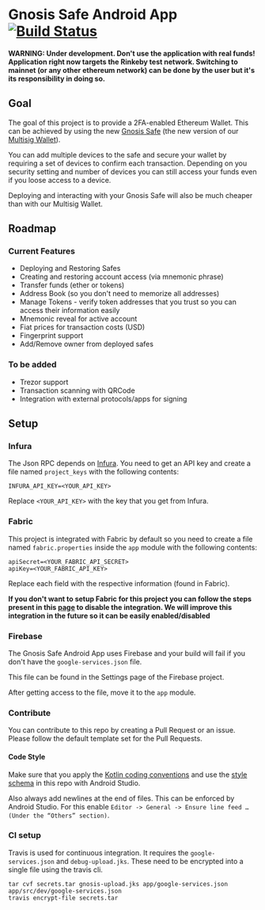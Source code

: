 # Gnosis Safe Android App [![Build Status](https://travis-ci.org/gnosis/safe-android.svg?branch=master)](https://travis-ci.org/gnosis/safe-android)

**WARNING: Under development. Don't use the application with real funds! Application right now targets the Rinkeby test network. Switching to mainnet (or any other ethereum network) can be done by the user but it's its responsibility in doing so.**

## Goal
The goal of this project is to provide a 2FA-enabled Ethereum Wallet. This can be achieved by using the new [Gnosis Safe](https://github.com/gnosis/gnosis-safe-contracts) (the new version of our [Multisig Wallet](https://github.com/gnosis/MultiSigWallet)). 

You can add multiple devices to the safe and secure your wallet by requiring a set of devices to confirm each transaction. Depending on you security setting and number of devices you can still access your funds even if you loose access to a device.

Deploying and interacting with your Gnosis Safe will also be much cheaper than with our Multisig Wallet.

## Roadmap
### Current Features
* Deploying and Restoring Safes
* Creating and restoring account access (via mnemonic phrase)
* Transfer funds (ether or tokens)
* Address Book (so you don't need to memorize all addresses)
* Manage Tokens - verify token addresses that you trust so you can access their information easily
* Mnemonic reveal for active account
* Fiat prices for transaction costs (USD)
* Fingerprint support
* Add/Remove owner from deployed safes

### To be added
* Trezor support
* Transaction scanning with QRCode
* Integration with external protocols/apps for signing


## Setup

### Infura
The Json RPC depends on [Infura](https://infura.io/). You need to get an API key and create a file named `project_keys` with the following contents:
```
INFURA_API_KEY=<YOUR_API_KEY>
```

Replace `<YOUR_API_KEY>` with the key that you get from Infura.

### Fabric
This project is integrated with Fabric by default so you need to create a file named `fabric.properties` inside the `app` module with the following contents:
```
apiSecret=<YOUR_FABRIC_API_SECRET>
apiKey=<YOUR_FABRIC_API_KEY>
```
Replace each field with the respective information (found in Fabric).

**If you don't want to setup Fabric for this project you can follow the steps present in this [page](https://docs.fabric.io/android/crashlytics/build-tools.html) to disable the integration. We will improve this integration in the future so it can be easily enabled/disabled**

### Firebase
The Gnosis Safe Android App uses Firebase and your build will fail if you don't have the `google-services.json` file.

This file can be found in the Settings page of the Firebase project.

After getting access to the file, move it to the `app` module.

### Contribute
You can contribute to this repo by creating a Pull Request or an issue. Please follow the default template set for the Pull Requests.

#### Code Style
Make sure that you apply the [Kotlin coding conventions](https://kotlinlang.org/docs/reference/coding-conventions.html) and use the [style schema](heimdall-style.xml) in this repo with Android Studio.

Also always add newlines at the end of files. This can be enforced by Android Studio. For this enable `Editor -> General -> Ensure line feed … (Under the “Others” section)`.


### CI setup

Travis is used for continuous integration. It requires the `google-services.json` and `debug-upload.jks`. These need to be encrypted into a single file using the travis cli.

```
tar cvf secrets.tar gnosis-upload.jks app/google-services.json app/src/dev/google-services.json
travis encrypt-file secrets.tar
```
